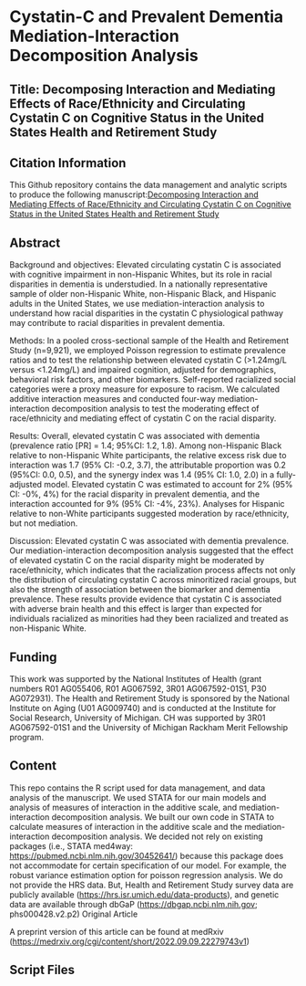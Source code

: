 # Cystatin-C and Prevalent Dementia Mediation-Interaction Decomposition Analysis

## Title: Decomposing Interaction and Mediating Effects of Race/Ethnicity and Circulating Cystatin C on Cognitive Status in the United States Health and Retirement Study

## Citation Information


This Github repository contains the data management and analytic scripts to produce the following manuscript:[Decomposing Interaction and Mediating Effects of Race/Ethnicity and Circulating Cystatin C on Cognitive Status in the United States Health and Retirement Study](https://www.medrxiv.org/content/10.1101/2022.09.09.22279743v1)

## Abstract

Background and objectives: Elevated circulating cystatin C is associated with cognitive impairment in non-Hispanic Whites, but its role in racial disparities in dementia is understudied. In a nationally representative sample of older non-Hispanic White, non-Hispanic Black, and Hispanic adults in the United States, we use mediation-interaction analysis to understand how racial disparities in the cystatin C physiological pathway may contribute to racial disparities in prevalent dementia.

Methods: In a pooled cross-sectional sample of the Health and Retirement Study (n=9,921), we employed Poisson regression to estimate prevalence ratios and to test the relationship between elevated cystatin C (>1.24mg/L versus <1.24mg/L) and impaired cognition, adjusted for demographics, behavioral risk factors, and other biomarkers. Self-reported racialized social categories were a proxy measure for exposure to racism. We calculated additive interaction measures and conducted four-way mediation-interaction decomposition analysis to test the moderating effect of race/ethnicity and mediating effect of cystatin C on the racial disparity.

Results: Overall, elevated cystatin C was associated with dementia (prevalence ratio [PR] = 1.4; 95%CI: 1.2, 1.8). Among non-Hispanic Black relative to non-Hispanic White participants, the relative excess risk due to interaction was 1.7 (95% CI: -0.2, 3.7), the attributable proportion was 0.2 (95%CI: 0.0, 0.5), and the synergy index was 1.4 (95% CI: 1.0, 2.0) in a fully-adjusted model. Elevated cystatin C was estimated to account for 2% (95% CI: -0%, 4%) for the racial disparity in prevalent dementia, and the interaction accounted for 9% (95% CI: -4%, 23%). Analyses for Hispanic relative to non-White participants suggested moderation by race/ethnicity, but not mediation.

Discussion: Elevated cystatin C was associated with dementia prevalence. Our mediation-interaction decomposition analysis suggested that the effect of elevated cystatin C on the racial disparity might be moderated by race/ethnicity, which indicates that the racialization process affects not only the distribution of circulating cystatin C across minoritized racial groups, but also the strength of association between the biomarker and dementia prevalence. These results provide evidence that cystatin C is associated with adverse brain health and this effect is larger than expected for individuals racialized as minorities had they been racialized and treated as non-Hispanic White.

## Funding
This work was supported by the National Institutes of Health (grant numbers R01 AG055406, R01 AG067592, 3R01 AG067592-01S1, P30 AG072931). The Health and Retirement Study is sponsored by the National Institute on Aging (U01 AG009740) and is conducted at the Institute for Social Research, University of Michigan. CH was supported by 3R01 AG067592-01S1 and the University of Michigan Rackham Merit Fellowship program.

## Content

This repo contains the R script used for data management, and data analysis of the manuscript. We used STATA for our main models and analysis of measures of interaction in the additive scale, and mediation-interaction decomposition analysis. We built our own code in STATA to calculate measures of interaction in the additive scale and the mediation-interaction decomposition analysis. We decided not rely on existing packages (i.e., STATA med4way: https://pubmed.ncbi.nlm.nih.gov/30452641/) because this package does not accommodate for certain specification of our model. For example, the robust variance estimation option for poisson regression analysis. We do not provide the HRS data. But, Health and Retirement Study survey data are publicly available (https://hrs.isr.umich.edu/data-products), and genetic data are available through dbGaP (https://dbgap.ncbi.nlm.nih.gov; phs000428.v2.p2)
Original Article

A preprint version of this article can be found at medRxiv (https://medrxiv.org/cgi/content/short/2022.09.09.22279743v1)

## Script Files

